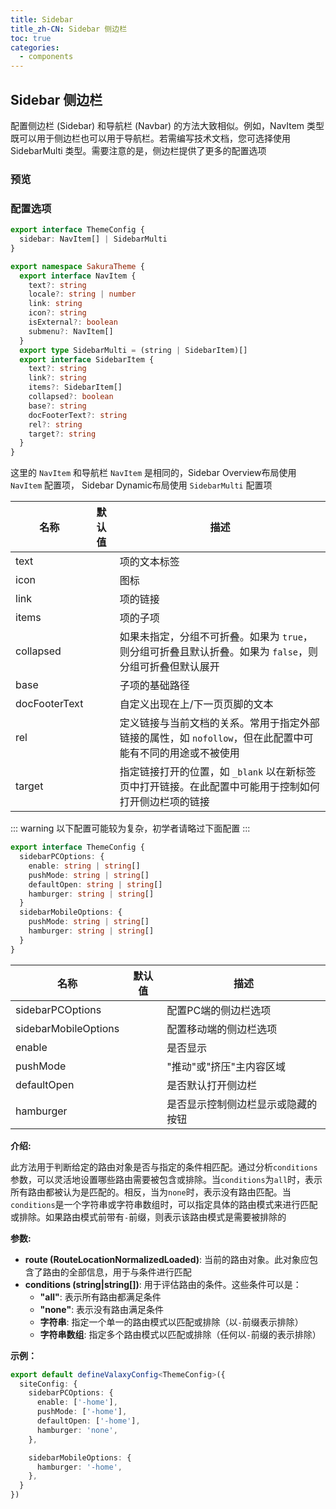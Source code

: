 ```yaml
---
title: Sidebar
title_zh-CN: Sidebar 侧边栏
toc: true
categories:
  - components
---
```


## Sidebar 侧边栏

配置侧边栏 (Sidebar) 和导航栏 (Navbar) 的方法大致相似。例如，NavItem 类型既可以用于侧边栏也可以用于导航栏。若需编写技术文档，您可选择使用 SidebarMulti 类型。需要注意的是，侧边栏提供了更多的配置选项

### 预览

<SakuraSidebarPG />

### 配置选项

```ts
export interface ThemeConfig {
  sidebar: NavItem[] | SidebarMulti
}
```

``` ts
export namespace SakuraTheme {
  export interface NavItem {
    text?: string
    locale?: string | number
    link: string
    icon?: string
    isExternal?: boolean
    submenu?: NavItem[]
  }
  export type SidebarMulti = (string | SidebarItem)[]
  export interface SidebarItem {
    text?: string
    link?: string
    items?: SidebarItem[]
    collapsed?: boolean
    base?: string
    docFooterText?: string
    rel?: string
    target?: string
  }
}
```

这里的 `NavItem` 和导航栏 `NavItem` 是相同的，Sidebar Overview布局使用 `NavItem` 配置项， Sidebar Dynamic布局使用 `SidebarMulti` 配置项

| 名称            | 默认值 | 描述                                                                                                         |
| --------------- | ------ | ------------------------------------------------------------------------------------------------------------ |
| text            |      | 项的文本标签                                                                                               |
| icon            |      | 图标                                                                                                       |
| link            |      | 项的链接                                                                                                   |
| items           |      | 项的子项                                                                                                   |
| collapsed       |      | 如果未指定，分组不可折叠。如果为 `true`，则分组可折叠且默认折叠。如果为 `false`，则分组可折叠但默认展开       |
| base            |      | 子项的基础路径                                                                                             |
| docFooterText   |      | 自定义出现在上/下一页页脚的文本                                                                             |
| rel             |      | 定义链接与当前文档的关系。常用于指定外部链接的属性，如 `nofollow`，但在此配置中可能有不同的用途或不被使用   |
| target          |      | 指定链接打开的位置，如 `_blank` 以在新标签页中打开链接。在此配置中可能用于控制如何打开侧边栏项的链接         |

::: warning
以下配置可能较为复杂，初学者请略过下面配置
:::

```ts
export interface ThemeConfig {
  sidebarPCOptions: {
    enable: string | string[]
    pushMode: string | string[]
    defaultOpen: string | string[]
    hamburger: string | string[]
  }
  sidebarMobileOptions: {
    pushMode: string | string[]
    hamburger: string | string[]
  }
}
```

| 名称 | 默认值 | 描述 |
| ---- | ---- | ---- |
| sidebarPCOptions |  | 配置PC端的侧边栏选项 |
| sidebarMobileOptions |  | 配置移动端的侧边栏选项 |
| enable |  | 是否显示 |
| pushMode |  | "推动"或"挤压"主内容区域 |
| defaultOpen |  | 是否默认打开侧边栏 |
| hamburger |  | 是否显示控制侧边栏显示或隐藏的按钮 |

**介绍:**

此方法用于判断给定的路由对象是否与指定的条件相匹配。通过分析`conditions`参数，可以灵活地设置哪些路由需要被包含或排除。当`conditions`为`all`时，表示所有路由都被认为是匹配的。相反，当为`none`时，表示没有路由匹配。当`conditions`是一个字符串或字符串数组时，可以指定具体的路由模式来进行匹配或排除。如果路由模式前带有`-`前缀，则表示该路由模式是需要被排除的

**参数:**

- **route (RouteLocationNormalizedLoaded)**: 当前的路由对象。此对象应包含了路由的全部信息，用于与条件进行匹配
- **conditions (string|string[])**: 用于评估路由的条件。这些条件可以是：
  - **"all"**: 表示所有路由都满足条件
  - **"none"**: 表示没有路由满足条件
  - **字符串**: 指定一个单一的路由模式以匹配或排除（以`-`前缀表示排除）
  - **字符串数组**: 指定多个路由模式以匹配或排除（任何以`-`前缀的表示排除）

**示例：**

```ts
export default defineValaxyConfig<ThemeConfig>({
  siteConfig: {
    sidebarPCOptions: {
      enable: ['-home'],
      pushMode: ['-home'],
      defaultOpen: ['-home'],
      hamburger: 'none',
    },

    sidebarMobileOptions: {
      hamburger: '-home',
    },
  }
})
```
